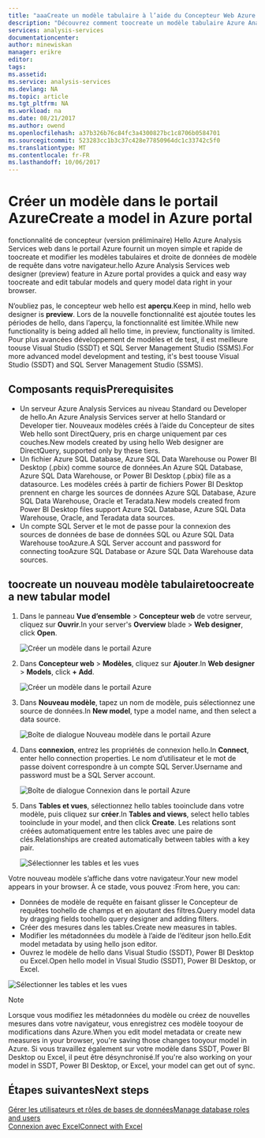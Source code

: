 ```yaml
---
title: "aaaCreate un modèle tabulaire à l’aide du Concepteur Web Azure Analysis Services de hello | Documents Microsoft"
description: "Découvrez comment toocreate un modèle tabulaire Azure Analysis Services à l’aide de hello Concepteur Web dans le portail Azure."
services: analysis-services
documentationcenter: 
author: minewiskan
manager: erikre
editor: 
tags: 
ms.assetid: 
ms.service: analysis-services
ms.devlang: NA
ms.topic: article
ms.tgt_pltfrm: NA
ms.workload: na
ms.date: 08/21/2017
ms.author: owend
ms.openlocfilehash: a37b326b76c84fc3a4300827bc1c8706b0584701
ms.sourcegitcommit: 523283cc1b3c37c428e77850964dc1c33742c5f0
ms.translationtype: MT
ms.contentlocale: fr-FR
ms.lasthandoff: 10/06/2017
---
```

# <a name="create-a-model-in-azure-portal"></a><span data-ttu-id="b6707-103">Créer un modèle dans le portail Azure</span><span class="sxs-lookup"><span data-stu-id="b6707-103">Create a model in Azure portal</span></span>

<span data-ttu-id="b6707-104">fonctionnalité de concepteur (version préliminaire) Hello Azure Analysis Services web dans le portail Azure fournit un moyen simple et rapide de toocreate et modifier les modèles tabulaires et droite de données de modèle de requête dans votre navigateur.</span><span class="sxs-lookup"><span data-stu-id="b6707-104">hello Azure Analysis Services web designer (preview) feature in Azure portal provides a quick and easy way toocreate and edit tabular models and query model data right in your browser.</span></span> 

<span data-ttu-id="b6707-105">N’oubliez pas, le concepteur web hello est **aperçu**.</span><span class="sxs-lookup"><span data-stu-id="b6707-105">Keep in mind, hello web designer is **preview**.</span></span> <span data-ttu-id="b6707-106">Lors de la nouvelle fonctionnalité est ajoutée toutes les périodes de hello, dans l’aperçu, la fonctionnalité est limitée.</span><span class="sxs-lookup"><span data-stu-id="b6707-106">While new functionality is being added all hello time, in preview, functionality is limited.</span></span> <span data-ttu-id="b6707-107">Pour plus avancées développement de modèles et de test, il est meilleure toouse Visual Studio (SSDT) et SQL Server Management Studio (SSMS).</span><span class="sxs-lookup"><span data-stu-id="b6707-107">For more advanced model development and testing, it's best toouse Visual Studio (SSDT) and SQL Server Management Studio (SSMS).</span></span>

## <a name="prerequisites"></a><span data-ttu-id="b6707-108">Composants requis</span><span class="sxs-lookup"><span data-stu-id="b6707-108">Prerequisites</span></span>

- <span data-ttu-id="b6707-109">Un serveur Azure Analysis Services au niveau Standard ou Developer de hello.</span><span class="sxs-lookup"><span data-stu-id="b6707-109">An Azure Analysis Services server at hello Standard or Developer tier.</span></span> <span data-ttu-id="b6707-110">Nouveaux modèles créés à l’aide du Concepteur de sites Web hello sont DirectQuery, pris en charge uniquement par ces couches.</span><span class="sxs-lookup"><span data-stu-id="b6707-110">New models created by using hello Web designer are DirectQuery, supported only by these tiers.</span></span>
- <span data-ttu-id="b6707-111">Un fichier Azure SQL Database, Azure SQL Data Warehouse ou Power BI Desktop (.pbix) comme source de données.</span><span class="sxs-lookup"><span data-stu-id="b6707-111">An Azure SQL Database, Azure SQL Data Warehouse, or Power BI Desktop (.pbix) file as a datasource.</span></span> <span data-ttu-id="b6707-112">Les modèles créés à partir de fichiers Power BI Desktop prennent en charge les sources de données Azure SQL Database, Azure SQL Data Warehouse, Oracle et Teradata.</span><span class="sxs-lookup"><span data-stu-id="b6707-112">New models created from Power BI Desktop files support Azure SQL Database, Azure SQL Data Warehouse, Oracle, and Teradata data sources.</span></span>
- <span data-ttu-id="b6707-113">Un compte SQL Server et le mot de passe pour la connexion des sources de données de base de données SQL ou Azure SQL Data Warehouse tooAzure.</span><span class="sxs-lookup"><span data-stu-id="b6707-113">A SQL Server account and password for connecting tooAzure SQL Database or Azure SQL Data Warehouse data sources.</span></span>

## <a name="toocreate-a-new-tabular-model"></a><span data-ttu-id="b6707-114">toocreate un nouveau modèle tabulaire</span><span class="sxs-lookup"><span data-stu-id="b6707-114">toocreate a new tabular model</span></span>

1. <span data-ttu-id="b6707-115">Dans le panneau **Vue d’ensemble** > **Concepteur web** de votre serveur, cliquez sur **Ouvrir**.</span><span class="sxs-lookup"><span data-stu-id="b6707-115">In your server's **Overview** blade > **Web designer**, click **Open**.</span></span>

    ![Créer un modèle dans le portail Azure](./media/analysis-services-create-model-portal/aas-create-portal-overview-wd.png)

2. <span data-ttu-id="b6707-117">Dans **Concepteur web** > **Modèles**, cliquez sur **Ajouter**.</span><span class="sxs-lookup"><span data-stu-id="b6707-117">In **Web designer** > **Models**, click **+ Add**.</span></span>

    ![Créer un modèle dans le portail Azure](./media/analysis-services-create-model-portal/aas-create-portal-models.png)

3. <span data-ttu-id="b6707-119">Dans **Nouveau modèle**, tapez un nom de modèle, puis sélectionnez une source de données.</span><span class="sxs-lookup"><span data-stu-id="b6707-119">In **New model**, type a model name, and then select a data source.</span></span>

    ![Boîte de dialogue Nouveau modèle dans le portail Azure](./media/analysis-services-create-model-portal/aas-create-portal-new-model.png)

4. <span data-ttu-id="b6707-121">Dans **connexion**, entrez les propriétés de connexion hello.</span><span class="sxs-lookup"><span data-stu-id="b6707-121">In **Connect**, enter hello connection properties.</span></span> <span data-ttu-id="b6707-122">Le nom d’utilisateur et le mot de passe doivent correspondre à un compte SQL Server.</span><span class="sxs-lookup"><span data-stu-id="b6707-122">Username and password must be a SQL Server account.</span></span>

     ![Boîte de dialogue Connexion dans le portail Azure](./media/analysis-services-create-model-portal/aas-create-portal-connect.png)

5. <span data-ttu-id="b6707-124">Dans **Tables et vues**, sélectionnez hello tables tooinclude dans votre modèle, puis cliquez sur **créer**.</span><span class="sxs-lookup"><span data-stu-id="b6707-124">In **Tables and views**, select hello tables tooinclude in your model, and then click **Create**.</span></span> <span data-ttu-id="b6707-125">Les relations sont créées automatiquement entre les tables avec une paire de clés.</span><span class="sxs-lookup"><span data-stu-id="b6707-125">Relationships are created automatically between tables with a key pair.</span></span>

     ![Sélectionner les tables et les vues](./media/analysis-services-create-model-portal/aas-create-portal-tables.png)

<span data-ttu-id="b6707-127">Votre nouveau modèle s’affiche dans votre navigateur.</span><span class="sxs-lookup"><span data-stu-id="b6707-127">Your new model appears in your browser.</span></span> <span data-ttu-id="b6707-128">À ce stade, vous pouvez :</span><span class="sxs-lookup"><span data-stu-id="b6707-128">From here, you can:</span></span>   

- <span data-ttu-id="b6707-129">Données de modèle de requête en faisant glisser le Concepteur de requêtes toohello de champs et en ajoutant des filtres.</span><span class="sxs-lookup"><span data-stu-id="b6707-129">Query model data by dragging fields toohello query designer and adding filters.</span></span>
- <span data-ttu-id="b6707-130">Créer des mesures dans les tables.</span><span class="sxs-lookup"><span data-stu-id="b6707-130">Create new measures in tables.</span></span>
- <span data-ttu-id="b6707-131">Modifier les métadonnées du modèle à l’aide de l’éditeur json hello.</span><span class="sxs-lookup"><span data-stu-id="b6707-131">Edit model metadata by using hello json editor.</span></span>
- <span data-ttu-id="b6707-132">Ouvrez le modèle de hello dans Visual Studio (SSDT), Power BI Desktop ou Excel.</span><span class="sxs-lookup"><span data-stu-id="b6707-132">Open hello model in Visual Studio (SSDT), Power BI Desktop, or Excel.</span></span>

![Sélectionner les tables et les vues](./media/analysis-services-create-model-portal/aas-create-portal-query.png)

> [!NOTE]
> <span data-ttu-id="b6707-134">Lorsque vous modifiez les métadonnées du modèle ou créez de nouvelles mesures dans votre navigateur, vous enregistrez ces modèle tooyour de modifications dans Azure.</span><span class="sxs-lookup"><span data-stu-id="b6707-134">When you edit model metadata or create new measures in your browser, you're saving those changes tooyour model in Azure.</span></span> <span data-ttu-id="b6707-135">Si vous travaillez également sur votre modèle dans SSDT, Power BI Desktop ou Excel, il peut être désynchronisé.</span><span class="sxs-lookup"><span data-stu-id="b6707-135">If you're also working on your model in SSDT, Power BI Desktop, or Excel, your model can get out of sync.</span></span>


## <a name="next-steps"></a><span data-ttu-id="b6707-136">Étapes suivantes</span><span class="sxs-lookup"><span data-stu-id="b6707-136">Next steps</span></span> 
[<span data-ttu-id="b6707-137">Gérer les utilisateurs et rôles de bases de données</span><span class="sxs-lookup"><span data-stu-id="b6707-137">Manage database roles and users</span></span>](analysis-services-database-users.md)  
[<span data-ttu-id="b6707-138">Connexion avec Excel</span><span class="sxs-lookup"><span data-stu-id="b6707-138">Connect with Excel</span></span>](analysis-services-connect-excel.md)  


